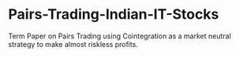 # Pairs-Trading-Indian-IT-Stocks
Term Paper on Pairs Trading using Cointegration as a market neutral strategy to make almost riskless profits. 

